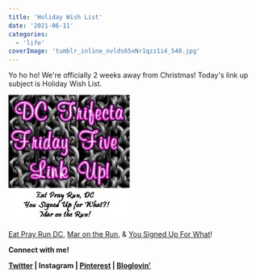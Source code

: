 ```yaml
---
title: 'Holiday Wish List'
date: '2021-06-11'
categories:
  - 'life'
coverImage: 'tumblr_inline_nvlds65xNr1qzz1i4_540.jpg'
---
```


Yo ho ho! We're officially 2 weeks away from Christmas! Today's link up subject is Holiday Wish List.

![image](images/tumblr_inline_nvlds65xNr1qzz1i4_540.jpg)

[Eat Pray Run DC](http://eatprayrundc.com/), [Mar on the Run](http://marontherun.com/), & [You Signed Up For What](http://www.yousignedupforwhat.com/)!

**Connect with me!**

**[Twitter](http://twitter.com/kaleighcodes) | Instagram | [Pinterest](https://www.pinterest.com/kleach/) | [Bloglovin'](https://www.bloglovin.com/blogs/fittea-14492845)**
